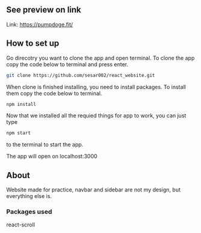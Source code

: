 ## See preview on link

Link: https://pumpdoge.fit/

## How to set up

Go direcotry you want to clone the app and open terminal. To clone the app copy the code below to terminal and press enter.

```bash
git clone https://github.com/sesar002/react_website.git
```

When clone is finished installing, you need to install packages. To install them copy the code below to terminal.

```bash
npm install
```

Now that we installed all the requied things for app to work, you can just type

```bash
npm start
```

to the terminal to start the app.

The app will open on localhost:3000

## About

Website made for practice, navbar and sidebar are not my design, but everything else is.

### Packages used

react-scroll
